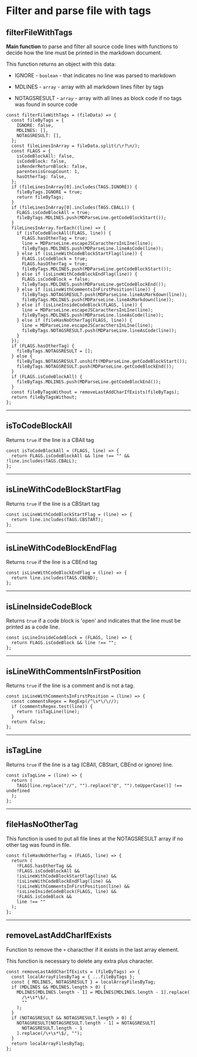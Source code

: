  # Filter and parse file with tags

 ## filterFileWithTags

 **Main function** to parse and filter all source code lines with functions to decide how the line must be printed in the markdown document.

 This function returns an object with this data:

 - IGNORE  - `boolean` - that indicates no line was parsed to markdown

 - MDLINES - `array`   - array with all markdown lines filter by tags

 - NOTAGSRESULT - `array` - array with all lines as block code if no tags was found in source code

```
const filterFileWithTags = (fileData) => {
  const fileByTags = {
    IGNORE: false,
    MDLINES: [],
    NOTAGSRESULT: [],
  };
  const fileLinesInArray = fileData.split(/\r?\n/);
  const FLAGS = {
    isCodeBlockAll: false,
    isCodeBlock: false,
    isRenderReturnBlock: false,
    parentesisGroupCount: 1,
    hasOtherTag: false,
  };
  if (fileLinesInArray[0].includes(TAGS.IGNORE)) {
    fileByTags.IGNORE = true;
    return fileByTags;
  }
  if (fileLinesInArray[0].includes(TAGS.CBALL)) {
    FLAGS.isCodeBlockAll = true;
    fileByTags.MDLINES.push(MDParseLine.getCodeBlockStart());
  }
  fileLinesInArray.forEach((line) => {
    if (isToCodeBlockAll(FLAGS, line)) {
      FLAGS.hasOtherTag = true;
      line = MDParseLine.escapeJSCaracthersInLIne(line);
      fileByTags.MDLINES.push(MDParseLine.lineAsCode(line));
    } else if (isLineWithCodeBlockStartFlag(line)) {
      FLAGS.isCodeBlock = true;
      FLAGS.hasOtherTag = true;
      fileByTags.MDLINES.push(MDParseLine.getCodeBlockStart());
    } else if (isLineWithCodeBlockEndFlag(line)) {
      FLAGS.isCodeBlock = false;
      fileByTags.MDLINES.push(MDParseLine.getCodeBlockEnd());
    } else if (isLineWithCommentsInFirstPosition(line)) {
      fileByTags.NOTAGSRESULT.push(MDParseLine.lineAsMarkdown(line));
      fileByTags.MDLINES.push(MDParseLine.lineAsMarkdown(line));
    } else if (isLineInsideCodeBlock(FLAGS, line)) {
      line = MDParseLine.escapeJSCaracthersInLIne(line);
      fileByTags.MDLINES.push(MDParseLine.lineAsCode(line));
    } else if (fileHasNoOtherTag(FLAGS, line)) {
      line = MDParseLine.escapeJSCaracthersInLIne(line);
      fileByTags.NOTAGSRESULT.push(MDParseLine.lineAsCode(line));
    }
  });
  if (FLAGS.hasOtherTag) {
    fileByTags.NOTAGSRESULT = [];
  } else {
    fileByTags.NOTAGSRESULT.unshift(MDParseLine.getCodeBlockStart());
    fileByTags.NOTAGSRESULT.push(MDParseLine.getCodeBlockEnd());
  }
  if (FLAGS.isCodeBlockAll) {
    fileByTags.MDLINES.push(MDParseLine.getCodeBlockEnd());
  }
  const fileByTagsWithout = removeLastAddCharIfExists(fileByTags);
  return fileByTagsWithout;
};
```
---

 ## isToCodeBlockAll

 Returns `true` if the line is a CBAll tag

```
const isToCodeBlockAll = (FLAGS, line) => {
  return FLAGS.isCodeBlockAll && line !== "" && !line.includes(TAGS.CBALL);
};
```
---

 ## isLineWithCodeBlockStartFlag

 Returns `true` if the line is a CBStart tag

```
const isLineWithCodeBlockStartFlag = (line) => {
  return line.includes(TAGS.CBSTART);
};
```
---

 ## isLineWithCodeBlockEndFlag

 Returns `true` if the line is a CBEnd tag

```
const isLineWithCodeBlockEndFlag = (line) => {
  return line.includes(TAGS.CBEND);
};
```
---

 ## isLineInsideCodeBlock

 Returns `true` if a code block is 'open' and indicates that the line must be printed as a code line.

```
const isLineInsideCodeBlock = (FLAGS, line) => {
  return FLAGS.isCodeBlock && line !== "";
};
```
---

 ## isLineWithCommentsInFirstPosition

 Returns `true` if the line is a comment and is not a tag.

```
const isLineWithCommentsInFirstPosition = (line) => {
  const commentsRegex = RegExp(/^\s*\/\//);
  if (commentsRegex.test(line)) {
    return !isTagLine(line);
  }
  return false;
};
```
---

 ## isTagLine

 Returns `true` if the line is a tag (CBAll, CBStart, CBEnd or ignore) line.

```
const isTagLine = (line) => {
  return (
    TAGS[line.replace("//", "").replace("@", "").toUpperCase()] !== undefined
  );
};
```
---

 ## fileHasNoOtherTag

 This function is used to put all file lines at the NOTAGSRESULT array if no other tag was found in file.

```
const fileHasNoOtherTag = (FLAGS, line) => {
  return (
    !FLAGS.hasOtherTag &&
    !FLAGS.isCodeBlockAll &&
    !isLineWithCodeBlockStartFlag(line) &&
    !isLineWithCodeBlockEndFlag(line) &&
    !isLineWithCommentsInFirstPosition(line) &&
    !isLineInsideCodeBlock(FLAGS, line) &&
    !FLAGS.isCodeBlock &&
    line !== ""
  );
};
```
---

 ## removeLastAddCharIfExists

 Function to remove the `+` characther if it exists in the last array element.

 This function is necessary to delete any extra plus character.

```
const removeLastAddCharIfExists = (fileByTags) => {
  const localArrayFilesByTag = { ...fileByTags };
  const { MDLINES, NOTAGSRESULT } = localArrayFilesByTag;
  if (MDLINES && MDLINES.length > 0) {
    MDLINES[MDLINES.length - 1] = MDLINES[MDLINES.length - 1].replace(
      /\+\s*\$/,
      ""
    );
  }
  if (NOTAGSRESULT && NOTAGSRESULT.length > 0) {
    NOTAGSRESULT[NOTAGSRESULT.length - 1] = NOTAGSRESULT[
      NOTAGSRESULT.length - 1
    ].replace(/\+\s*\$/, "");
  }
  return localArrayFilesByTag;
};
```
